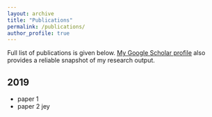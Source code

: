 ```yaml
---
layout: archive
title: "Publications"
permalink: /publications/
author_profile: true
---
```


Full list of publications is given below. <u><a href="https://scholar.google.com.au/citations?user=MFi65f4AAAAJ&hl=en">My Google Scholar profile</a></u> also provides a reliable snapshot of my research output.

## 2019

- paper 1
- paper 2
jey
